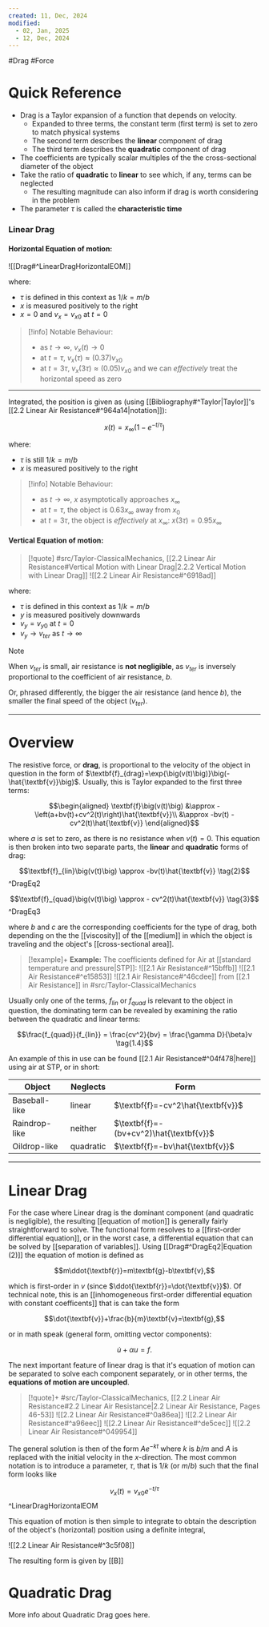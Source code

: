 ```yaml
---
created: 11, Dec, 2024
modified:
  - 02, Jan, 2025
  - 12, Dec, 2024
---
```


#Drag #Force 

# Quick Reference

- Drag is a Taylor expansion of a function that depends on velocity.
	- Expanded to three terms, the constant term (first term) is set to zero to match physical systems
	- The second term describes the **linear** component of drag
	- The third term describes the **quadratic** component of drag
- The coefficients are typically scalar multiples of the the cross-sectional diameter of the object
- Take the ratio of **quadratic** to **linear** to see which, if any, terms can be neglected
	- The resulting magnitude can also inform if drag is worth considering in the problem
- The parameter $\tau$ is called the **characteristic time**

### Linear Drag

#### Horizontal Equation of motion:

![[Drag#^LinearDragHorizontalEOM]]

where:
- $\tau$ is defined in this context as $1/k=m/b$
- $x$ is measured positively to the right
- $x=0$ and $v_x=v_{x0}$ at $t=0$

> [!info] Notable Behaviour:
> - as $t\rightarrow\infty$, $v_x(t)\rightarrow0$
> - at $t=\tau$, $v_x(\tau)\approx (0.37)v_{x0}$
> - at $t=3\tau$, $v_x(3\tau)\approx (0.05)v_{x0}$ and we can *effectively* treat the horizontal speed as zero

---

Integrated, the position is given as (using [[Bibliography#^Taylor|Taylor]]'s [[2.2 Linear Air Resistance#^964a14|notation]]):

$$x(t)=x_{\infty}\big(1-e^{-t/\tau}\big)$$

where:
- $\tau$ is still $1/k=m/b$
- $x$ is measured positively to the right

> [!info] Notable Behaviour:
> - as $t\rightarrow\infty$, $x$ asymptotically approaches $x_{\infty}$
> - at $t=\tau$, the object is $0.63x_{\infty}$ away from $x_0$
> - at $t=3\tau$, the object is *effectively* at $x_{\infty}$: $x(3\tau)=0.95x_{\infty}$


#### Vertical Equation of motion:

>[!quote] #src/Taylor-ClassicalMechanics, [[2.2 Linear Air Resistance#Vertical Motion with Linear Drag|2.2.2 Vertical Motion with Linear Drag]]
> ![[2.2 Linear Air Resistance#^6918ad]]

where:
- $\tau$ is defined in this context as $1/k=m/b$
- $y$ is measured positively downwards
- $v_y=v_{y0}$ at $t=0$
- $v_y\rightarrow v_{ter}$ as $t\rightarrow\infty$

>[!note]
>When $v_{ter}$ is small, air resistance is **not negligible**, as $v_{ter}$ is inversely proportional to the coefficient of air resistance, $b$.
>
>Or, phrased differently, the bigger the air resistance (and hence $b$), the smaller the final speed of the object ($v_{ter}$).

---

# Overview

The resistive force, or **drag**, is proportional to the velocity of the object in question in the form of $\textbf{f}_{drag}=\exp{\big(v(t)\big)}\big(-\hat{\textbf{v}}\big)$. Usually, this is Taylor expanded to the first three terms:

$$\begin{aligned}
\textbf{f}\big(v(t)\big) &\approx - \left(a+bv(t)+cv^2(t)\right)\hat{\textbf{v}}\\
&\approx -bv(t) - cv^2(t)\hat{\textbf{v}}
\end{aligned}$$

where $a$ is set to zero, as there is no resistance when $v(t)=0$. This equation is then broken into two separate parts, the **linear** and **quadratic** forms of drag:

$$\textbf{f}_{lin}\big(v(t)\big) \approx -bv(t)\hat{\textbf{v}} \tag{2}$$^DragEq2

$$\textbf{f}_{quad}\big(v(t)\big) \approx - cv^2(t)\hat{\textbf{v}} \tag{3}$$^DragEq3



where $b$ and $c$ are the corresponding coefficients for the type of drag, both depending on the the [[viscosity]] of the [[medium]] in which the object is traveling and the object's [[cross-sectional area]].

>[!example]+ **Example:** The coefficients defined for Air at [[standard temperature and pressure|STP]]:
> ![[2.1 Air Resistance#^15bffb]]
> ![[2.1 Air Resistance#^e15853]]
> ![[2.1 Air Resistance#^46cdee]]
> from [[2.1 Air Resistance]] in #src/Taylor-ClassicalMechanics

Usually only one of the terms, $f_{lin}$ or $f_{quad}$ is relevant to the object in question, the dominating term can be revealed by examining the ratio between the quadratic and linear terms:

$$\frac{f_{quad}}{f_{lin}} = \frac{cv^2}{bv} = \frac{\gamma D}{\beta}v \tag{1.4}$$

An example of this in use can be found [[2.1 Air Resistance#^04f478|here]] using air at STP, or in short:

| Object        | Neglects  | Form                                    |
| ------------- | --------- | --------------------------------------- |
| Baseball-like | linear    | $\textbf{f}=-cv^2\hat{\textbf{v}}$      |
| Raindrop-like | neither   | $\textbf{f}=-(bv+cv^2)\hat{\textbf{v}}$ |
| Oildrop-like  | quadratic | $\textbf{f}=-bv\hat{\textbf{v}}$        |

---

# Linear Drag

For the case where Linear drag is the dominant component (and quadratic is negligible), the resulting [[equation of motion]] is generally fairly straightforward to solve. The functional form resolves to a [[first-order differential equation]], or in the worst case, a differential equation that can be solved by [[separation of variables]]. Using [[Drag#^DragEq2|Equation (2)]] the equation of motion is defined as

$$m\ddot{\textbf{r}}=m\textbf{g}-b\textbf{v},$$

which is first-order in $v$ (since $\ddot{\textbf{r}}=\dot{\textbf{v}}$). Of technical note, this is an [[inhomogeneous first-order differential equation with constant coefficents]] that is can take the form

$$\dot{\textbf{v}}+\frac{b}{m}\textbf{v}=\textbf{g},$$

or in math speak (general form, omitting vector components):

$$\dot{u}+\alpha u = f.$$

The next important feature of linear drag is that it's equation of motion can be separated to solve each component separately, or in other terms, the **equations of motion are uncoupled**.

>[!quote]+ #src/Taylor-ClassicalMechanics, [[2.2 Linear Air Resistance#2.2 Linear Air Resistance|2.2 Linear Air Resistance, Pages 46-53]]
> ![[2.2 Linear Air Resistance#^0a86ea]]
> ![[2.2 Linear Air Resistance#^a96eec]]
> ![[2.2 Linear Air Resistance#^de5cec]]
> ![[2.2 Linear Air Resistance#^049954]]

The general solution is then of the form $Ae^{-kt}$ where $k$ is $b/m$ and $A$ is replaced with the initial velocity in the $x$-direction. The most common notation is to introduce a parameter, $\tau$, that is $1/k$ (or $m/b$) such that the final form looks like

$$v_x(t) = v_{x0}e^{-t/\tau}\tag{4}$$^LinearDragHorizontalEOM

This equation of motion is then simple to integrate to obtain the description of the object's (horizontal) position using a definite integral,

![[2.2 Linear Air Resistance#^3c5f08]]

The resulting form is given by [[B]]

# Quadratic Drag

More info about Quadratic Drag goes here.

